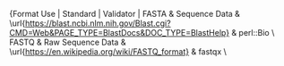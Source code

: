{Format Use | Standard | Validator | 
FASTA & Sequence Data & \url{https://blast.ncbi.nlm.nih.gov/Blast.cgi?CMD=Web&PAGE_TYPE=BlastDocs&DOC_TYPE=BlastHelp} & perl::Bio \\
FASTQ & Raw Sequence Data & \url{https://en.wikipedia.org/wiki/FASTQ_format} & fastqx \\